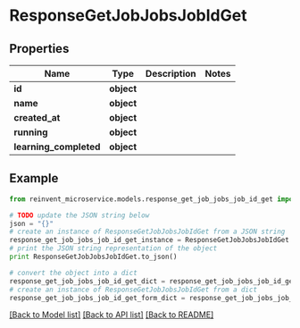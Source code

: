 # ResponseGetJobJobsJobIdGet


## Properties

Name | Type | Description | Notes
------------ | ------------- | ------------- | -------------
**id** | **object** |  | 
**name** | **object** |  | 
**created_at** | **object** |  | 
**running** | **object** |  | 
**learning_completed** | **object** |  | 

## Example

```python
from reinvent_microservice.models.response_get_job_jobs_job_id_get import ResponseGetJobJobsJobIdGet

# TODO update the JSON string below
json = "{}"
# create an instance of ResponseGetJobJobsJobIdGet from a JSON string
response_get_job_jobs_job_id_get_instance = ResponseGetJobJobsJobIdGet.from_json(json)
# print the JSON string representation of the object
print ResponseGetJobJobsJobIdGet.to_json()

# convert the object into a dict
response_get_job_jobs_job_id_get_dict = response_get_job_jobs_job_id_get_instance.to_dict()
# create an instance of ResponseGetJobJobsJobIdGet from a dict
response_get_job_jobs_job_id_get_form_dict = response_get_job_jobs_job_id_get.from_dict(response_get_job_jobs_job_id_get_dict)
```
[[Back to Model list]](../README.md#documentation-for-models) [[Back to API list]](../README.md#documentation-for-api-endpoints) [[Back to README]](../README.md)


